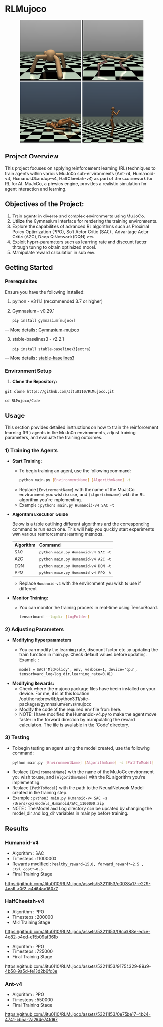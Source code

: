 # RLMujoco

<p align="center">
  <img src="Gallery/Ant.png" width="200" height="200" />
  <img src="Gallery/HalfCheetah.png" width="200" height="200" />
  <img src="Gallery/HumanoidStandup.png" width="200" height="200" />
  <img src="Gallery/Humanoid.png" width="200" height="200" />
</p>

## Project Overview
This project focuses on applying reinforcement learning (RL) techniques to train agents within various MuJoCo sub-environments (Ant-v4, Humanoid-v4, HumanoidStandup-v4, HalfCheetah-v4) as part of the coursework for RL for AI. MuJoCo, a physics engine, provides a realistic simulation for agent interaction and learning.


## Objectives of the Project:

1) Train agents in diverse and complex environments using MuJoCo.
2) Utilize the Gymnasium interface for rendering the training environments.
3) Explore the capabilities of advanced RL algorithms such as Proximal Policy Optimization (PPO), Soft Actor Critic (SAC) , Advantage Actor Critic (A2C), Deep Q Network (DQN) etc.
4) Exploit hyper-parameters such as learning rate and discount factor through tuning to obtain optimized model.
5) Manipulate reward calculation in sub env.


## Getting Started
### Prerequisites
Ensure you have the following installed:

 1) python - v3.11.1 (recommended 3.7 or higher)
 
 2) Gymnasium - v0.29.1

    `pip install gymnasium[mujoco]`

  --  More details : [Gymnasium-mujoco](https://gymnasium.farama.org/environments/mujoco/)


 3) stable-baselines3 - v2.2.1
    
    `pip install stable-baselines3[extra]`

 -- More details : [stable-baselines3](https://stable-baselines3.readthedocs.io/en/master/guide/install.html)


 ### Environment Setup
1. **Clone the Repository:**

`git clone https://github.com/Jitu0110/RLMujoco.git`

`cd RLMujoco/Code`


## Usage

This section provides detailed instructions on how to train the reinforcement learning (RL) agents in the MuJoCo environments, adjust training parameters, and evaluate the training outcomes.

### 1) Training the Agents
- **Start Training:**
  - To begin training an agent, use the following command:
    ```bash
    python main.py [EnvironmentName] [AlgorithmName] -t
    ```
  - Replace `[EnvironmentName]` with the name of the MuJoCo environment you wish to use, and `[AlgorithmName]` with the RL algorithm you're implementing.
  - Example :  `python3 main.py Humanoid-v4 SAC -t`
 
- **Algorithm Execution Guide**

  Below is a table outlining different algorithms and the corresponding command to run each one. This will help you quickly start 
  experiments with various reinforcement learning methods.

  | Algorithm | Command                         |
  |-----------|-----------------------------------------------|
  | SAC       | `python main.py Humanoid-v4 SAC -t`          |
  | A2C       | `python main.py Humanoid-v4 A2C -t`          |
  | DQN       | `python main.py Humanoid-v4 DQN -t`          |
  | PPO       | `python main.py Humanoid-v4 PPO -t`          |

  - Replace `Humanoid-v4` with the environment you wish to use if different.


- **Monitor Training:**
  - You can monitor the training process in real-time using TensorBoard.
    ```bash
    tensorboard --logdir [LogFolder]

    ```


### 2) Adjusting Parameters
- **Modifying Hyperparameters:**
  - You can modify the learning rate, discount factor etc by updating the train function in main.py. Check default values before updating.
    Example :
    
        model = SAC('MlpPolicy', env, verbose=1, device='cpu', tensorboard_log=log_dir,learning_rate=0.01)

- **Modifying Rewards:**
  - Check where the mujoco package files have beein installed on your device. For me, it is at this location : /opt/homebrew/lib/python3.11/site-packages/gymnasium/envs/mujoco
  -  Modify the code of the required env file from here.
  -  NOTE: I have modified the Humanoid-v4.py to make the agent move faster in the forward direction by manipulating the reward calculation. The file is available in the 'Code' directory.


### 3) Testing
  - To begin testing an agent using the model created, use the following command:
    ```bash
    python main.py [EnvironmentName] [AlgorithmName] -s [PathToModel]
    ```
  - Replace `[EnvironmentName]` with the name of the MuJoCo environment you wish to use, and `[AlgorithmName]` with the RL algorithm you're implementing.
  - Replace `[PathToModel]` with the path to the NeuralNetwork Model created in the training step.
  - Example :  `python3 main.py Humanoid-v4 SAC -s /Users/xyz/models_Humanoid/SAC_1100000.zip`
  - NOTE : The Model and Log directory can be updated by changing the model_dir and log_dir variables in main.py before training.



## Results

### Humanoid-v4
 - Algorithm : SAC
 - Timesteps : 11000000
 - Rewards modified : `healthy_reward=15.0, forward_reward*=2.5 , ctrl_cost*=0.5`
 - Final Training Stage
   
https://github.com/Jitu0110/RLMujoco/assets/53211153/c0038a17-e229-4ca5-a0f7-c4d64ae169c7


### HalfCheetah-v4

 - Algorithm : PPO
 - Timesteps : 200000
 - Mid Training Stage

https://github.com/Jitu0110/RLMujoco/assets/53211153/f9ca988e-edce-4e82-b4ed-e15b09af361b


 - Algorithm : PPO
 - Timesteps : 725000
 - Final Training Stage
   
https://github.com/Jitu0110/RLMujoco/assets/53211153/91754329-89a9-4b58-9a5d-fe13d2b6fd3e



### Ant-v4

 - Algorithm : PPO
 - Timesteps : 550000
 - Final Training Stage

https://github.com/Jitu0110/RLMujoco/assets/53211153/0e75be17-4b24-4741-bb5a-2a264e74fd67






 
 
 
 


